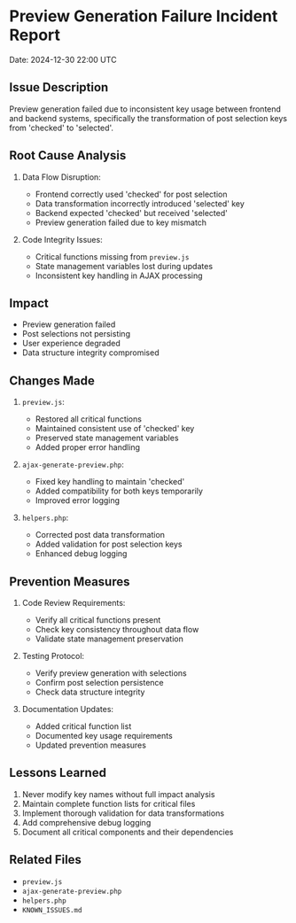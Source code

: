# Preview Generation Failure Incident Report
Date: 2024-12-30 22:00 UTC

## Issue Description
Preview generation failed due to inconsistent key usage between frontend and backend systems, specifically the transformation of post selection keys from 'checked' to 'selected'.

## Root Cause Analysis
1. Data Flow Disruption:
   - Frontend correctly used 'checked' for post selection
   - Data transformation incorrectly introduced 'selected' key
   - Backend expected 'checked' but received 'selected'
   - Preview generation failed due to key mismatch

2. Code Integrity Issues:
   - Critical functions missing from `preview.js`
   - State management variables lost during updates
   - Inconsistent key handling in AJAX processing

## Impact
- Preview generation failed
- Post selections not persisting
- User experience degraded
- Data structure integrity compromised

## Changes Made
1. `preview.js`:
   - Restored all critical functions
   - Maintained consistent use of 'checked' key
   - Preserved state management variables
   - Added proper error handling

2. `ajax-generate-preview.php`:
   - Fixed key handling to maintain 'checked'
   - Added compatibility for both keys temporarily
   - Improved error logging

3. `helpers.php`:
   - Corrected post data transformation
   - Added validation for post selection keys
   - Enhanced debug logging

## Prevention Measures
1. Code Review Requirements:
   - Verify all critical functions present
   - Check key consistency throughout data flow
   - Validate state management preservation

2. Testing Protocol:
   - Verify preview generation with selections
   - Confirm post selection persistence
   - Check data structure integrity

3. Documentation Updates:
   - Added critical function list
   - Documented key usage requirements
   - Updated prevention measures

## Lessons Learned
1. Never modify key names without full impact analysis
2. Maintain complete function lists for critical files
3. Implement thorough validation for data transformations
4. Add comprehensive debug logging
5. Document all critical components and their dependencies

## Related Files
- `preview.js`
- `ajax-generate-preview.php`
- `helpers.php`
- `KNOWN_ISSUES.md` 
